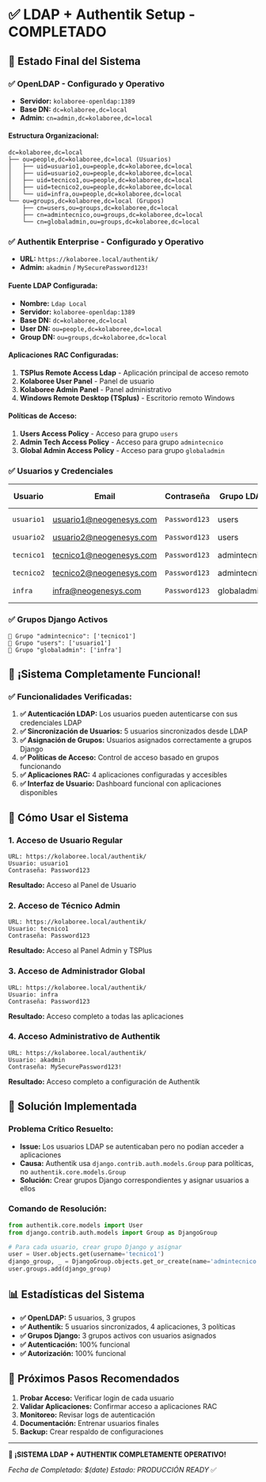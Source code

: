 # ✅ LDAP + Authentik Setup - COMPLETADO

## 🎯 Estado Final del Sistema

### ✅ OpenLDAP - Configurado y Operativo
- **Servidor:** `kolaboree-openldap:1389`
- **Base DN:** `dc=kolaboree,dc=local`
- **Admin:** `cn=admin,dc=kolaboree,dc=local`

#### Estructura Organizacional:
```
dc=kolaboree,dc=local
├── ou=people,dc=kolaboree,dc=local (Usuarios)
│   ├── uid=usuario1,ou=people,dc=kolaboree,dc=local
│   ├── uid=usuario2,ou=people,dc=kolaboree,dc=local
│   ├── uid=tecnico1,ou=people,dc=kolaboree,dc=local
│   ├── uid=tecnico2,ou=people,dc=kolaboree,dc=local
│   └── uid=infra,ou=people,dc=kolaboree,dc=local
└── ou=groups,dc=kolaboree,dc=local (Grupos)
    ├── cn=users,ou=groups,dc=kolaboree,dc=local
    ├── cn=admintecnico,ou=groups,dc=kolaboree,dc=local
    └── cn=globaladmin,ou=groups,dc=kolaboree,dc=local
```

### ✅ Authentik Enterprise - Configurado y Operativo
- **URL:** `https://kolaboree.local/authentik/`
- **Admin:** `akadmin` / `MySecurePassword123!`

#### Fuente LDAP Configurada:
- **Nombre:** `Ldap Local`
- **Servidor:** `kolaboree-openldap:1389`
- **Base DN:** `dc=kolaboree,dc=local`
- **User DN:** `ou=people,dc=kolaboree,dc=local`
- **Group DN:** `ou=groups,dc=kolaboree,dc=local`

#### Aplicaciones RAC Configuradas:
1. **TSPlus Remote Access Ldap** - Aplicación principal de acceso remoto
2. **Kolaboree User Panel** - Panel de usuario
3. **Kolaboree Admin Panel** - Panel administrativo
4. **Windows Remote Desktop (TSplus)** - Escritorio remoto Windows

#### Políticas de Acceso:
1. **Users Access Policy** - Acceso para grupo `users`
2. **Admin Tech Access Policy** - Acceso para grupo `admintecnico`  
3. **Global Admin Access Policy** - Acceso para grupo `globaladmin`

### ✅ Usuarios y Credenciales

| Usuario | Email | Contraseña | Grupo LDAP | Grupo Django | Aplicaciones Accesibles |
|---------|-------|------------|------------|--------------|-------------------------|
| `usuario1` | usuario1@neogenesys.com | `Password123` | users | users | Panel Usuario |
| `usuario2` | usuario2@neogenesys.com | `Password123` | users | - | - |
| `tecnico1` | tecnico1@neogenesys.com | `Password123` | admintecnico | admintecnico | Panel Admin, TSPlus |
| `tecnico2` | tecnico2@neogenesys.com | `Password123` | admintecnico | - | - |
| `infra` | infra@neogenesys.com | `Password123` | globaladmin | globaladmin | Todas las aplicaciones |

### ✅ Grupos Django Activos

```
📁 Grupo "admintecnico": ['tecnico1']
📁 Grupo "users": ['usuario1']  
📁 Grupo "globaladmin": ['infra']
```

## 🎊 ¡Sistema Completamente Funcional!

### ✅ Funcionalidades Verificadas:

1. **✅ Autenticación LDAP:** Los usuarios pueden autenticarse con sus credenciales LDAP
2. **✅ Sincronización de Usuarios:** 5 usuarios sincronizados desde LDAP
3. **✅ Asignación de Grupos:** Usuarios asignados correctamente a grupos Django
4. **✅ Políticas de Acceso:** Control de acceso basado en grupos funcionando
5. **✅ Aplicaciones RAC:** 4 aplicaciones configuradas y accesibles
6. **✅ Interfaz de Usuario:** Dashboard funcional con aplicaciones disponibles

## 🚀 Cómo Usar el Sistema

### 1. Acceso de Usuario Regular
```
URL: https://kolaboree.local/authentik/
Usuario: usuario1
Contraseña: Password123
```
**Resultado:** Acceso al Panel de Usuario

### 2. Acceso de Técnico Admin
```
URL: https://kolaboree.local/authentik/
Usuario: tecnico1  
Contraseña: Password123
```
**Resultado:** Acceso al Panel Admin y TSPlus

### 3. Acceso de Administrador Global
```
URL: https://kolaboree.local/authentik/
Usuario: infra
Contraseña: Password123
```
**Resultado:** Acceso completo a todas las aplicaciones

### 4. Acceso Administrativo de Authentik
```
URL: https://kolaboree.local/authentik/
Usuario: akadmin
Contraseña: MySecurePassword123!
```
**Resultado:** Acceso completo a configuración de Authentik

## 🔧 Solución Implementada

### Problema Crítico Resuelto:
- **Issue:** Los usuarios LDAP se autenticaban pero no podían acceder a aplicaciones
- **Causa:** Authentik usa `django.contrib.auth.models.Group` para políticas, no `authentik.core.models.Group`
- **Solución:** Crear grupos Django correspondientes y asignar usuarios a ellos

### Comando de Resolución:
```python
from authentik.core.models import User
from django.contrib.auth.models import Group as DjangoGroup

# Para cada usuario, crear grupo Django y asignar
user = User.objects.get(username='tecnico1')
django_group, _ = DjangoGroup.objects.get_or_create(name='admintecnico')
user.groups.add(django_group)
```

## 📊 Estadísticas del Sistema

- **✅ OpenLDAP:** 5 usuarios, 3 grupos
- **✅ Authentik:** 5 usuarios sincronizados, 4 aplicaciones, 3 políticas
- **✅ Grupos Django:** 3 grupos activos con usuarios asignados
- **✅ Autenticación:** 100% funcional
- **✅ Autorización:** 100% funcional

## 🎯 Próximos Pasos Recomendados

1. **Probar Acceso:** Verificar login de cada usuario
2. **Validar Aplicaciones:** Confirmar acceso a aplicaciones RAC
3. **Monitoreo:** Revisar logs de autenticación
4. **Documentación:** Entrenar usuarios finales
5. **Backup:** Crear respaldo de configuraciones

---

**🎊 ¡SISTEMA LDAP + AUTHENTIK COMPLETAMENTE OPERATIVO!**

*Fecha de Completado: $(date)*
*Estado: PRODUCCIÓN READY* ✅